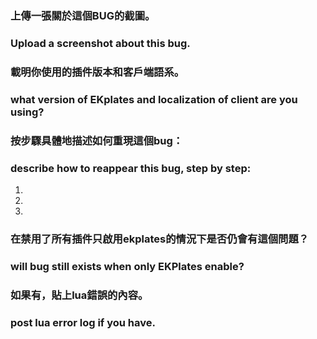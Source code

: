 ### 上傳一張關於這個BUG的截圖。
### Upload a screenshot about this bug.

### 載明你使用的插件版本和客戶端語系。
### what version of EKplates and localization of client are you using?

### 按步驟具體地描述如何重現這個bug：
### describe how to reappear this bug, step by step:
1.
2.
3.

### 在禁用了所有插件只啟用ekplates的情況下是否仍會有這個問題？
### will bug still exists when only EKPlates enable?

### 如果有，貼上lua錯誤的內容。
### post lua error log if you have.


